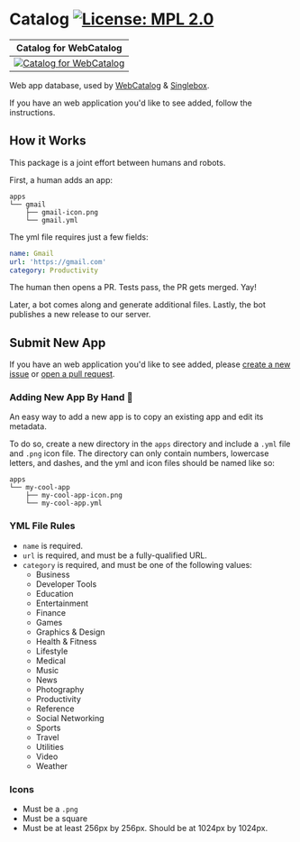 <!-- https://raw.githubusercontent.com/electron/electron-apps/master/readme.md --->

# Catalog [![License: MPL 2.0](https://img.shields.io/badge/License-MPL%202.0-brightgreen.svg)](LICENSE)
|Catalog for WebCatalog|
|---|
|[![Catalog for WebCatalog](https://github.com/atomery/catalog/workflows/Catalog%20for%20WebCatalog/badge.svg)](https://github.com/atomery/catalog/actions?query=workflow%3A%22Catalog+for+WebCatalog%22)|

Web app database, used by [WebCatalog](https://webcatalogapp.com) & [Singlebox](https://singleboxapp.com).

If you have an web application you'd like to see added, follow the instructions.

## How it Works

This package is a joint effort between humans and robots.

First, a human adds an app:

```
apps
└── gmail
    ├── gmail-icon.png
    └── gmail.yml
```

The yml file requires just a few fields:

```yml
name: Gmail
url: 'https://gmail.com'
category: Productivity
```

The human then opens a PR. Tests pass, the PR gets merged. Yay!

Later, a bot comes along and generate additional files. Lastly, the bot publishes a new release to our server.

## Submit New App
If you have an web application you'd like to see added, please [create a new issue](https://github.com/atomery/catalog/issues) or
[open a pull request](https://help.github.com/articles/creating-a-pull-request/).

### Adding New App By Hand 💪
An easy way to add a new app is to copy an existing app and edit its metadata.

To do so, create a new directory in the `apps` directory and include a `.yml`
file and `.png` icon file. The directory can only contain numbers,
lowercase letters, and dashes, and the yml and icon files should be named
like so:

```
apps
└── my-cool-app
    ├── my-cool-app-icon.png
    └── my-cool-app.yml
```

### YML File Rules
- `name` is required.
- `url` is required, and must be a fully-qualified URL.
- `category` is required, and must be one of the following values:
  - Business
  - Developer Tools
  - Education
  - Entertainment
  - Finance
  - Games
  - Graphics & Design
  - Health & Fitness
  - Lifestyle
  - Medical
  - Music
  - News
  - Photography
  - Productivity
  - Reference
  - Social Networking
  - Sports
  - Travel
  - Utilities
  - Video
  - Weather

### Icons
- Must be a `.png`
- Must be a square
- Must be at least 256px by 256px. Should be at 1024px by 1024px.
